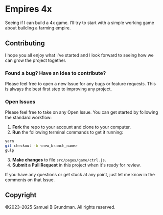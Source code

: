 # Empires 4x
Seeing if I can build a 4x game. I'll try to start with a simple working game about building a farming empire.

## Contributing

I hope you all enjoy what I've started and I look forward to seeing how we can grow the project together.

### Found a bug? Have an idea to contribute?

Please feel free to open a new Issue for any bugs or feature requests. This is always the best first step to improving any project.

### Open Issues

Please feel free to take on any Open Issue. You can get started by following the standard workflow:
1. **Fork** the repo to your account and clone to your computer.
2. **Run** the following terminal commands to get it running:
  ```bash
  yarn
  git checkout -b <new_branch_name>
  gulp
  ```
3. **Make changes** to file `src/pages/game/ctrl.js`.
4. **Submit a Pull Request** in this project when it's ready for review.

If you have any questions or get stuck at any point, just let me know in the comments on that Issue.

## Copyright

©2023–2025 Samuel B Grundman. All rights reserved.

